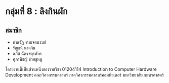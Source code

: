 # กลุ่มที่ 8 : ลิงกินผัก

## สมาชิก
- กาลวัฏ งามเจตนรมย์
- รัญชน์ นาคจีน
- ลภัส ฉัตรจตุรภัทร
- ศุภาพิชญ์ ช่วยชูหนู

โครงงานนี้เป็นส่วนหนึ่งของรายวิชา 01204114 Introduction to Computer Hardware Development คณะวิศวกรรมศาสตร์ ภาควิศวกรรมศาสตร์คอมพิวเตอร์ มหาวิทยาลัยเกษตรศาสตร์

